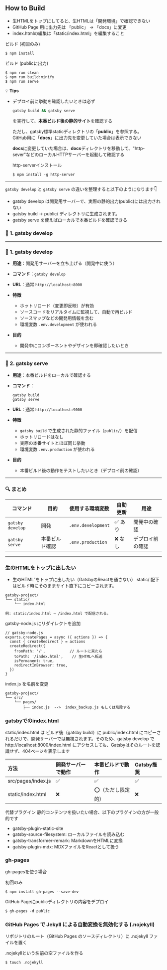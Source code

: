 How to Build
----
* 生HTMLをトップにしてると、生HTMLは「開発環境」で確認できない
* GitHub Page 用に出力先は 「public」 -> 「docs」に変更
* index.htmlの編集は「static/index.html」を編集すること

ビルド (初回のみ)
```
$ npm install
```

ビルド (publicに出力)
```
$ npm run clean
$ npm run build:minify
$ npm run serve
```

💡 **Tips**
* デプロイ前に挙動を確認したいときは必ず
  ```bash
  gatsby build && gatsby serve
  ```
  を実行して、**本番ビルド後の静的サイト**を確認する

  ただし、gatsby標準staticディレクトリの「**public**」を参照する。  
  GitHub用に「**docs**」に出力先を変更していた場合は表示できない

  **docs**に変更していた場合は、**docs**ディレクトリを移動して、"http-sever"などのローカルHTTPサーバーを起動して確認する

  http-serverインストール
  ```
  $ npm install -g http-server
  ```
  
---

`gatsby develop` と `gatsby serve` の違いを整理すると以下のようになります👇

* gatsby develop は開発用サーバーで、実際の静的出力(public)には出力されない 
* gatsby build → public/ ディレクトリに生成されます。
* gatsby serve を使えばローカルで本番ビルドを確認できる

### 🧩 **1. gatsby develop**

---

### 🧩 **1. gatsby develop**

* **用途**：開発用サーバーを立ち上げる（開発中に使う）
* **コマンド**：`gatsby develop`
* **URL**：通常 `http://localhost:8000`
* **特徴**

  * ホットリロード（変更即反映）が有効
  * ソースコードをリアルタイムに監視して、自動で再ビルド
  * ソースマップなどの開発用情報を含む
  * 環境変数 `.env.development` が使われる
* **目的**

  * 開発中にコンポーネントやデザインを即確認したいとき

---

### 🚀 **2. gatsby serve**

* **用途**：本番ビルドをローカルで確認する
* **コマンド**：

  ```
  gatsby build
  gatsby serve
  ```
* **URL**：通常 `http://localhost:9000`
* **特徴**

  * `gatsby build` で生成された静的ファイル（`public/`）を配信
  * ホットリロードはなし
  * 実際の本番サイトとほぼ同じ挙動
  * 環境変数 `.env.production` が使われる
* **目的**

  * 本番ビルド後の動作をテストしたいとき（デプロイ前の確認）

---

### 🔍 **まとめ**

| コマンド             | 目的      | 使用する環境変数           | 自動更新 | 用途       |
| ---------------- | ------- | ------------------ | ---- | -------- |
| `gatsby develop` | 開発      | `.env.development` | ✅ あり | 開発中の確認   |
| `gatsby serve`   | 本番ビルド確認 | `.env.production`  | ❌ なし | デプロイ前の確認 |

---

### 生のHTMLをトップに出したい
* 生のHTML”をトップに出したい（GatsbyのReactを通さない）
static/ 配下はビルド時にそのままサイト直下にコピーされます。
```
gatsby-project/
└── static/
    └── index.html

例: static/index.html → /index.html で配信される。
```

gatsby-node.js にリダイレクトを追加
```
// gatsby-node.js
exports.createPages = async ({ actions }) => {
  const { createRedirect } = actions
  createRedirect({
    fromPath: '/',           // ルートに来たら
    toPath: '/index.html',    // 生HTMLへ転送
    isPermanent: true,
    redirectInBrowser: true,
  })
}
```

index.js を名前を変更
```
gatsby-project/
└── src/
    └── pages/
        ├── index.js  -->  index_backup.js もしくは削除する
```

### gatsbyでのindex.html

static/index.html は ビルド後（gatsby build）に public/index.html にコピーされるだけで、開発サーバーでは無視されます。そのため、gatsby develop で http://localhost:8000/index.html にアクセスしても、Gatsbyはそのルートを認識せず、404ページを表示します


| 方法	              | 開発サーバーで動作 | 本番ビルドで動作   | Gatsby推奨  |
|:--------------------|:-----------------|:------------------|:-----------|
| src/pages/index.js  | ✅	           | ✅	             | ✅         |
| static/index.html   | ❌              | ⭕（ただし限定的） | ❌         |


代替プラグイン
静的コンテンツを扱いたい場合、以下のプラグインの方が一般的です
* gatsby-plugin-static-site
* gatsby-source-filesystem: ローカルファイルを読み込む
* gatsby-transformer-remark: MarkdownをHTMLに変換
* gatsby-plugin-mdx: MDXファイルをReactとして扱う


### gh-pages
gh-pagesを使う場合

初回のみ
```
$ npm install gh-pages --save-dev
```

GitHub Pageにpublicディレクトリの内容をデプロイ
```
$ gh-pages -d public
```

### GitHub Pages で Jekyll による自動変換を無効化する (.nojekyll)
リポジトリのルート（GitHub Pages のソースディレクトリ）に .nojekyll ファイルを置く

.nojekyllという名前の空ファイルを作る
```
$ touch .nojekyll
```
